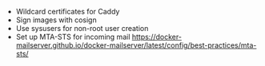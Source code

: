 - Wildcard certificates for Caddy
- Sign images with cosign
- Use sysusers for non-root user creation
- Set up MTA-STS for incoming mail https://docker-mailserver.github.io/docker-mailserver/latest/config/best-practices/mta-sts/
